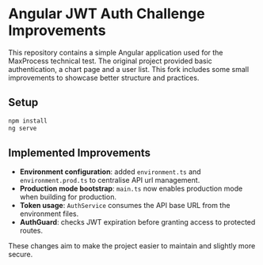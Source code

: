 # Angular JWT Auth Challenge Improvements

This repository contains a simple Angular application used for the MaxProcess technical test. The original project provided basic authentication, a chart page and a user list. This fork includes some small improvements to showcase better structure and practices.

## Setup

```bash
npm install
ng serve
```

## Implemented Improvements

- **Environment configuration**: added `environment.ts` and `environment.prod.ts` to centralise API url management.
- **Production mode bootstrap**: `main.ts` now enables production mode when building for production.
- **Token usage**: `AuthService` consumes the API base URL from the environment files.
- **AuthGuard**: checks JWT expiration before granting access to protected routes.

These changes aim to make the project easier to maintain and slightly more secure.
